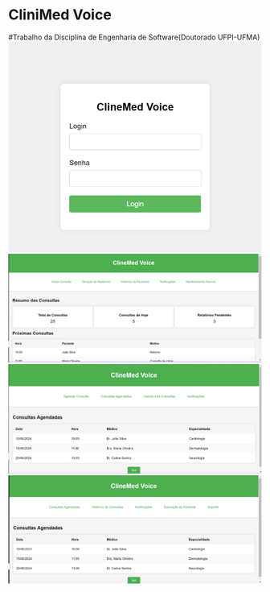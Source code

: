 # CliniMed Voice
#Trabalho da Disciplina de Engenharia de Software(Doutorado UFPI-UFMA)
![img1](https://github.com/Lucasm12/CliniMed/blob/main/1.png)
![img2](https://github.com/Lucasm12/CliniMed/blob/main/2.png)
![img3](https://github.com/Lucasm12/CliniMed/blob/main/3.png)
![img4](https://github.com/Lucasm12/CliniMed/blob/main/4.png)

